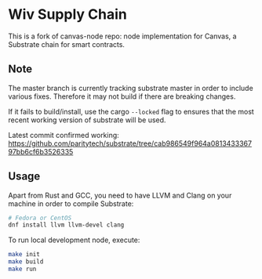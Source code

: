 # Wiv Supply Chain

This is a fork of canvas-node repo: node implementation for Canvas, a Substrate chain for smart contracts.

## Note

The master branch is currently tracking substrate master in order to include various fixes. Therefore it may not
 build if there are breaking changes.

If it fails to build/install, use the cargo `--locked` flag to ensures that the most recent working version of
 substrate will be used.

Latest commit confirmed working: https://github.com/paritytech/substrate/tree/cab986549f964a081343336797bb6cf6b3526335

## Usage

Apart from Rust and GCC, you need to have LLVM and Clang on your machine in order to compile Substrate:

```bash
# Fedora or CentOS
dnf install llvm llvm-devel clang
```

To run local development node, execute:

```bash
make init
make build
make run
```
